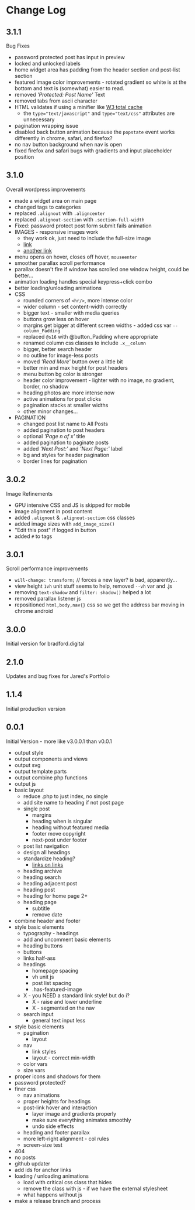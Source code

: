 # Change Log

## 3.1.1
Bug Fixes
- password protected post has input in preview
- locked and unlocked labels
- home widget area has padding from the header section and post-list section
- featured image color improvements - rotated gradient so white is at the bottom and text is (somewhat) easier to read.
- removed _'Protected: Post Name'_ Text
- removed tabs from ascii character
- HTML validates if using a minifier like [W3 total cache](https://wordpress.org/plugins/w3-total-cache/)
	- the `type="text/javascript"` and `type="text/css"` attributes are unnecessary
- pagination wrapping issue
- disabled back button animation because the `popstate` event works differently in chrome, safari, and firefox?
- no nav button background when nav is open
- fixed firefox and safari bugs with gradients and input placeholder position

## 3.1.0
Overall wordpress improvements
- made a widget area on main page
- changed tags to categories
- replaced `.alignout` with `.aligncenter`
- replaced `.alignout-section` with `.section-full-width`
- Fixed: password protect post form submit fails animation
- IMAGES - responsive images work
	- they work ok, just need to include the full-size image
	- [link](https://viastudio.com/optimizing-your-theme-for-wordpress-4-4s-responsive-images/)
	- [another link](https://make.wordpress.org/core/2015/11/10/responsive-images-in-wordpress-4-4/)
- menu opens on hover, closes off hover, `mouseenter`
- smoother parallax scroll performance
- parallax doesn't fire if window has scrolled one window height, could be better...
- animation loading handles special keypress+click combo 
- better loading/unloading animations
- CSS
	- rounded corners of `<hr/>`, more intense color
	- wider column - set content-width correctly
	- bigger text - smaller with media queries
	- buttons grow less on hover
	- margins get bigger at different screen widths - added css var `--column_Padding`
	- replaced `@s16` with @button_Padding where appropriate
	- renamed column css classes to include `.x__column`
	- bigger, better search header
	- no outline for image-less posts
	- moved _'Read More'_ button over a little bit
	- better min and max height for post headers
	- menu button bg color is stronger
	- header color improvement - lighter with no image, no gradient, border, no shadow
	- heading photos are more intense now
	- active animations for post clicks
	- pagination stacks at smaller widths
	- other minor changes...
- PAGINATION
	- changed post list name to All Posts
	- added pagination to post headers
	- optional _'Page n of x'_ title
	- added pagination to paginate posts
	- added _'Next Post:'_ and _'Next Page:'_ label
	- bg and styles for header pagination
	- border lines for pagination

## 3.0.2
Image Refinements
- GPU intensive CSS and JS is skipped for mobile
- image alignment in post content
- added `.alignout` & `.alignout-section` css classes
- added image sizes with `add_image_size()`
- "Edit this post" if logged in button
- added `#` to tags

## 3.0.1
Scroll performance improvements
- `will-change: transform;` // forces a new layer? is bad, apparently...
- view height `1vh` unit stuff seems to help, removed `--vh` var and .js
- removing `text-shadow` and `filter: shadow()` helped a lot
- removed parallax listener js
- repositioned `html,body,nav{}` css so we get the address bar moving in chrome android

## 3.0.0
Initial version for bradford.digital

## 2.1.0
Updates and bug fixes for Jared's Portfolio

## 1.1.4
Initial production version

## 0.0.1
Initial Version - more like v3.0.0.1 than v0.0.1
- output style
- output components and views
- output svg
- output template parts
- output combine php functions
- output js
- basic layout
	- reduce .php to just index, no single
	- add site name to heading if not post page
	- single post
		- margins 
		- heading when is singular
		- heading without featured media
		- footer move copyright
		- next-post under footer
	- post list navigation
	- design all headings
	- standardize heading?
		- [links on links](https://www.sarasoueidan.com/blog/nested-links/)
	- heading archive
	- heading search
	- heading adjacent post
	- heading post
	- heading for home page 2+
	- heading page
		- subtitle
		- remove date
- combine header and footer
- style basic elements
	- typography - headings
	- add and uncomment basic elements
	- heading buttons
	- buttons
	- links half-ass
	- headings
		- homepage spacing
		- vh unit js
		- post list spacing
		- .has-featured-image
	- X - you NEED a standard link style! but do i?
		- X - raise and lower underline
		- X - segmented on the nav
	- search input
		- general text input less
- style basic elements
	- pagination
		- layout
	- nav 
		- link styles
		- layout - correct min-width
	- color vars
	- size vars
- proper icons and shadows for them
- password protected? 
- finer css
	- nav animations 
	- proper heights for headings
	- post-link hover and interaction
		- layer image and gradients properly
		- make sure everything animates smoothly
		- undo side effects
	- heading and footer parallax
	- more left-right alignment - col rules
	- screen-size test
- 404
- no posts
- github updater
- add ids for anchor links 
- loading / unloading animations
	- load with critical css class that hides
	- remove the class with js - if we have the external stylesheet
	- what happens without js
- make a release branch and process

